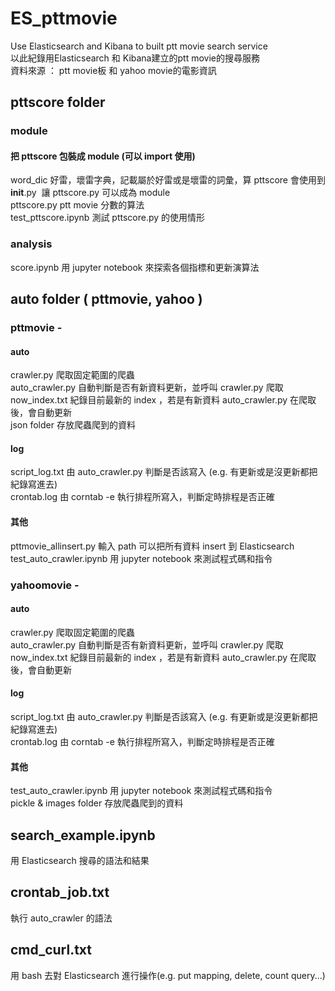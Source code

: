 # ES_pttmovie
Use Elasticsearch and Kibana to built ptt movie search service  
以此紀錄用Elasticsearch 和 Kibana建立的ptt movie的搜尋服務  
資料來源 ： ptt movie板 和 yahoo movie的電影資訊  

## pttscore folder
### module
#### 把 pttscore 包裝成 module (可以 import 使用)
word_dic 好雷，壞雷字典，記載屬於好雷或是壞雷的詞彙，算 pttscore 會使用到  
__init__.py  讓 pttscore.py 可以成為 module  
pttscore.py ptt movie 分數的算法  
test_pttscore.ipynb 測試 pttscore.py 的使用情形  

### analysis
score.ipynb 用 jupyter notebook 來探索各個指標和更新演算法

## auto folder ( pttmovie, yahoo )
### pttmovie -   
#### auto
crawler.py 爬取固定範圍的爬蟲  
auto_crawler.py 自動判斷是否有新資料更新，並呼叫 crawler.py 爬取  
now_index.txt 紀錄目前最新的 index ，若是有新資料 auto_crawler.py 在爬取後，會自動更新  
json folder 存放爬蟲爬到的資料  

#### log
script_log.txt 由 auto_crawler.py 判斷是否該寫入 (e.g. 有更新或是沒更新都把紀錄寫進去)  
crontab.log 由 corntab -e 執行排程所寫入，判斷定時排程是否正確  

#### 其他
pttmovie_allinsert.py 輸入 path 可以把所有資料 insert 到 Elasticsearch  
test_auto_crawler.ipynb 用 jupyter notebook 來測試程式碼和指令  


### yahoomovie -  
#### auto
crawler.py 爬取固定範圍的爬蟲  
auto_crawler.py 自動判斷是否有新資料更新，並呼叫 crawler.py 爬取  
now_index.txt 紀錄目前最新的 index ，若是有新資料 auto_crawler.py 在爬取後，會自動更新  

#### log
script_log.txt 由 auto_crawler.py 判斷是否該寫入 (e.g. 有更新或是沒更新都把紀錄寫進去)  
crontab.log 由 corntab -e 執行排程所寫入，判斷定時排程是否正確  

#### 其他
test_auto_crawler.ipynb 用 jupyter notebook 來測試程式碼和指令  
pickle & images folder 存放爬蟲爬到的資料  
 
## search_example.ipynb
用 Elasticsearch 搜尋的語法和結果  

## crontab_job.txt
執行 auto_crawler 的語法  

## cmd_curl.txt
用 bash 去對 Elasticsearch 進行操作(e.g. put mapping, delete, count query...)  
